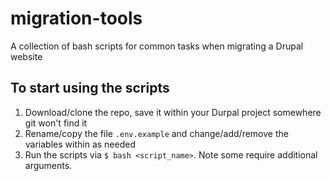# migration-tools
A collection of bash scripts for common tasks when migrating a Drupal website

## To start using the scripts

1. Download/clone the repo, save it within your Durpal project somewhere git won't find it
2. Rename/copy the file `.env.example` and change/add/remove the variables within as needed
3. Run the scripts via `$ bash <script_name>`. Note some require additional arguments. 
